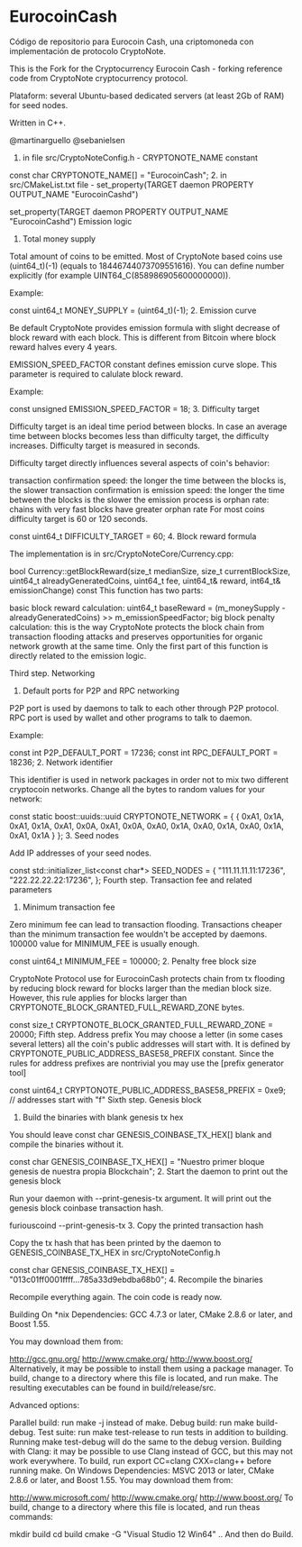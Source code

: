 # EurocoinCash
Código de repositorio para Eurocoin Cash, una criptomoneda con implementación de protocolo CryptoNote.

This is the Fork for the Cryptocurrency Eurocoin Cash - forking reference code from CryptoNote cryptocurrency protocol.

Plataform: several Ubuntu-based dedicated servers (at least 2Gb of RAM) for seed nodes.

Written in C++.

@martinarguello @sebanielsen

1. in file src/CryptoNoteConfig.h - CRYPTONOTE_NAME constant

const char CRYPTONOTE_NAME[] = "EurocoinCash";
2. in src/CMakeList.txt file - set_property(TARGET daemon PROPERTY OUTPUT_NAME "EurocoinCashd")

set_property(TARGET daemon PROPERTY OUTPUT_NAME "EurocoinCashd")
Emission logic

1. Total money supply

Total amount of coins to be emitted. Most of CryptoNote based coins use (uint64_t)(-1) (equals to 18446744073709551616). You can define number explicitly (for example UINT64_C(858986905600000000)).

Example:

const uint64_t MONEY_SUPPLY = (uint64_t)(-1);
2. Emission curve

Be default CryptoNote provides emission formula with slight decrease of block reward with each block. This is different from Bitcoin where block reward halves every 4 years.

EMISSION_SPEED_FACTOR constant defines emission curve slope. This parameter is required to calulate block reward.

Example:

const unsigned EMISSION_SPEED_FACTOR = 18;
3. Difficulty target

Difficulty target is an ideal time period between blocks. In case an average time between blocks becomes less than difficulty target, the difficulty increases. Difficulty target is measured in seconds.

Difficulty target directly influences several aspects of coin's behavior:

transaction confirmation speed: the longer the time between the blocks is, the slower transaction confirmation is
emission speed: the longer the time between the blocks is the slower the emission process is
orphan rate: chains with very fast blocks have greater orphan rate
For most coins difficulty target is 60 or 120 seconds.

const uint64_t DIFFICULTY_TARGET = 60;
4. Block reward formula

The implementation is in src/CryptoNoteCore/Currency.cpp:

bool Currency::getBlockReward(size_t medianSize, size_t currentBlockSize, uint64_t alreadyGeneratedCoins, uint64_t fee, uint64_t& reward, int64_t& emissionChange) const
This function has two parts:

basic block reward calculation: uint64_t baseReward = (m_moneySupply - alreadyGeneratedCoins) >> m_emissionSpeedFactor;
big block penalty calculation: this is the way CryptoNote protects the block chain from transaction flooding attacks and preserves opportunities for organic network growth at the same time.
Only the first part of this function is directly related to the emission logic.

Third step. Networking
1. Default ports for P2P and RPC networking

P2P port is used by daemons to talk to each other through P2P protocol. RPC port is used by wallet and other programs to talk to daemon.

Example:

const int P2P_DEFAULT_PORT = 17236;
const int RPC_DEFAULT_PORT = 18236;
2. Network identifier

This identifier is used in network packages in order not to mix two different cryptocoin networks. Change all the bytes to random values for your network:

const static boost::uuids::uuid CRYPTONOTE_NETWORK = { { 0xA1, 0x1A, 0xA1, 0x1A, 0xA1, 0x0A, 0xA1, 0x0A, 0xA0, 0x1A, 0xA0, 0x1A, 0xA0, 0x1A, 0xA1, 0x1A } };
3. Seed nodes

Add IP addresses of your seed nodes.

const std::initializer_list<const char*> SEED_NODES = {
  "111.11.11.11:17236",
  "222.22.22.22:17236",
};
Fourth step. Transaction fee and related parameters
1. Minimum transaction fee

Zero minimum fee can lead to transaction flooding. Transactions cheaper than the minimum transaction fee wouldn't be accepted by daemons. 100000 value for MINIMUM_FEE is usually enough.

const uint64_t MINIMUM_FEE = 100000;
2. Penalty free block size

CryptoNote Protocol use for EurocoinCash protects chain from tx flooding by reducing block reward for blocks larger than the median block size. However, this rule applies for blocks larger than CRYPTONOTE_BLOCK_GRANTED_FULL_REWARD_ZONE bytes.

const size_t CRYPTONOTE_BLOCK_GRANTED_FULL_REWARD_ZONE = 20000;
Fifth step. Address prefix
You may choose a letter (in some cases several letters) all the coin's public addresses will start with. It is defined by CRYPTONOTE_PUBLIC_ADDRESS_BASE58_PREFIX constant. Since the rules for address prefixes are nontrivial you may use the [prefix generator tool]

const uint64_t CRYPTONOTE_PUBLIC_ADDRESS_BASE58_PREFIX = 0xe9; // addresses start with "f"
Sixth step. Genesis block
1. Build the binaries with blank genesis tx hex

You should leave const char GENESIS_COINBASE_TX_HEX[] blank and compile the binaries without it.

const char GENESIS_COINBASE_TX_HEX[] = "Nuestro primer bloque genesis de nuestra propia Blockchain";
2. Start the daemon to print out the genesis block

Run your daemon with --print-genesis-tx argument. It will print out the genesis block coinbase transaction hash.

furiouscoind --print-genesis-tx
3. Copy the printed transaction hash

Copy the tx hash that has been printed by the daemon to GENESIS_COINBASE_TX_HEX in src/CryptoNoteConfig.h

const char GENESIS_COINBASE_TX_HEX[] = "013c01ff0001ffff...785a33d9ebdba68b0";
4. Recompile the binaries

Recompile everything again. The coin code is ready now.

Building
On *nix
Dependencies: GCC 4.7.3 or later, CMake 2.8.6 or later, and Boost 1.55.

You may download them from:

http://gcc.gnu.org/
http://www.cmake.org/
http://www.boost.org/
Alternatively, it may be possible to install them using a package manager.
To build, change to a directory where this file is located, and run make. The resulting executables can be found in build/release/src.

Advanced options:

Parallel build: run make -j<number of threads> instead of make.
Debug build: run make build-debug.
Test suite: run make test-release to run tests in addition to building. Running make test-debug will do the same to the debug version.
Building with Clang: it may be possible to use Clang instead of GCC, but this may not work everywhere. To build, run export CC=clang CXX=clang++ before running make.
On Windows
Dependencies: MSVC 2013 or later, CMake 2.8.6 or later, and Boost 1.55. You may download them from:

http://www.microsoft.com/
http://www.cmake.org/
http://www.boost.org/
To build, change to a directory where this file is located, and run theas commands:

mkdir build
cd build
cmake -G "Visual Studio 12 Win64" ..
And then do Build.
